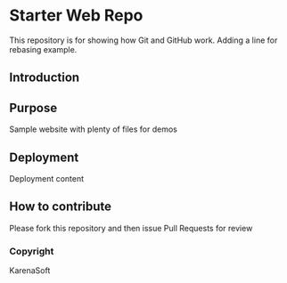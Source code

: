 # Starter Web Repo

This repository is for showing how Git and GitHub work. Adding a line for rebasing example.

## Introduction

## Purpose

Sample website with plenty of files for demos

## Deployment

Deployment content

## How to contribute

Please fork this repository and then issue Pull Requests for review

### Copyright

KarenaSoft
